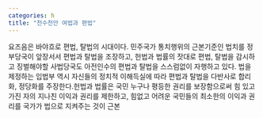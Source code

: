```yaml
---
categories: h
title: "천수천안 여법과 편법"
---
```

요즈음은 바야흐로 편법, 탈법의 시대이다. 민주국가 통치행위의 근본기준인 법치를 정부당국이 앞장서서 편법과 탈법을 조장하고, 헌법과 법률의 잣대로 편법, 탈법을 감시하고 징벌해야할 사법당국도 아전인수의 편법과 탈법을 스스럼없이 자행하고 있다. 법을 제정하는 입법부 역시 자신들의 정치적 이해득실에 따라 편법과 탈법을 다반사로 합리화, 정당화를 주장한다.헌법과 법률은 국민 누구나 평등한 권리를 보장함으로써 힘 있고 가진 자의 지나친 이익과 권리를 제한하고, 힘없고 어려운 국민들의 최소한의 이익과 권리를 국가가 법으로 지켜주는 것이 근본